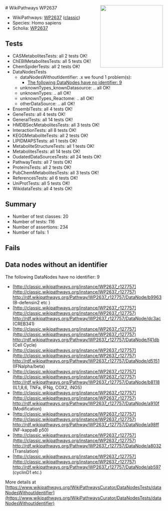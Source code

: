 <img style="float: right; width: 200px" src="https://upload.wikimedia.org/wikipedia/commons/thumb/8/83/Wplogo_with_text_500.png/640px-Wplogo_with_text_500.png" />
# WikiPathways WP2637

* WikiPathways: [WP2637](https://wikipathways.org/pathways/WP2637) ([classic](https://classic.wikipathways.org/instance/WP2637))
* Species: Homo sapiens
* Scholia: [WP2637](https://scholia.toolforge.org/wikipathways/WP2637)
## Tests
* CASMetabolitesTests: all 2 tests OK!
* ChEBIMetabolitesTests: all 5 tests OK!
* ChemSpiderTests: all 2 tests OK!
* DataNodesTests
    * dataNodesWithoutIdentifier: .x we found 1 problem(s):
        * [The following DataNodes have no identifier: 9](#d2d32fa8)
    * unknownTypes_knownDatasource: .. all OK!
    * unknownTypes: .. all OK!
    * unknownTypes_Reactome: .. all OK!
    * otherDataSource: .. all OK!
* EnsemblTests: all 4 tests OK!
* GeneTests: all 4 tests OK!
* GeneralTests: all 14 tests OK!
* HMDBSecMetabolitesTests: all 3 tests OK!
* InteractionTests: all 8 tests OK!
* KEGGMetaboliteTests: all 2 tests OK!
* LIPIDMAPSTests: all 1 tests OK!
* MetaboliteStructureTests: all 1 tests OK!
* MetabolitesTests: all 14 tests OK!
* OudatedDataSourcesTests: all 24 tests OK!
* PathwayTests: all 7 tests OK!
* ProteinsTests: all 2 tests OK!
* PubChemMetabolitesTests: all 3 tests OK!
* ReferencesTests: all 6 tests OK!
* UniProtTests: all 5 tests OK!
* WikidataTests: all 4 tests OK!


## Summary

* Number of test classes: 20
* Number of tests: 116
* Number of assertions: 234
* Number of fails: 1

## Fails

<a name="d2d32fa8" />

## Data nodes without an identifier

The following DataNodes have no identifier: 9

* [http://classic.wikipathways.org/instance/WP2637_r127757](http://classic.wikipathways.org/instance/WP2637_r127757) http://rdf.wikipathways.org/Pathway/WP2637_r127757/DataNode/b9963 (B-defensin2
 etc
)
* [http://classic.wikipathways.org/instance/WP2637_r127757](http://classic.wikipathways.org/instance/WP2637_r127757) http://rdf.wikipathways.org/Pathway/WP2637_r127757/DataNode/dc3ac (CREB341)
* [http://classic.wikipathways.org/instance/WP2637_r127757](http://classic.wikipathways.org/instance/WP2637_r127757) http://rdf.wikipathways.org/Pathway/WP2637_r127757/DataNode/f41db (Cell
Cycle)
* [http://classic.wikipathways.org/instance/WP2637_r127757](http://classic.wikipathways.org/instance/WP2637_r127757) http://rdf.wikipathways.org/Pathway/WP2637_r127757/DataNode/d5151 (IFNalpha/beta)
* [http://classic.wikipathways.org/instance/WP2637_r127757](http://classic.wikipathways.org/instance/WP2637_r127757) http://rdf.wikipathways.org/Pathway/WP2637_r127757/DataNode/b8118 (IL1,8,6, TNFa, 
IFNg, COX2, iNOS)
* [http://classic.wikipathways.org/instance/WP2637_r127757](http://classic.wikipathways.org/instance/WP2637_r127757) http://rdf.wikipathways.org/Pathway/WP2637_r127757/DataNode/a910f (Modification)
* [http://classic.wikipathways.org/instance/WP2637_r127757](http://classic.wikipathways.org/instance/WP2637_r127757) http://rdf.wikipathways.org/Pathway/WP2637_r127757/DataNode/a98ff (NF-kappaB p50)
* [http://classic.wikipathways.org/instance/WP2637_r127757](http://classic.wikipathways.org/instance/WP2637_r127757) http://rdf.wikipathways.org/Pathway/WP2637_r127757/DataNode/a8032 (Translation)
* [http://classic.wikipathways.org/instance/WP2637_r127757](http://classic.wikipathways.org/instance/WP2637_r127757) http://rdf.wikipathways.org/Pathway/WP2637_r127757/DataNode/ab597 (cyclinD1
etc.)


More details at [https://www.wikipathways.org/WikiPathwaysCurator/DataNodesTests/dataNodesWithoutIdentifier](https://www.wikipathways.org/WikiPathwaysCurator/DataNodesTests/dataNodesWithoutIdentifier)

